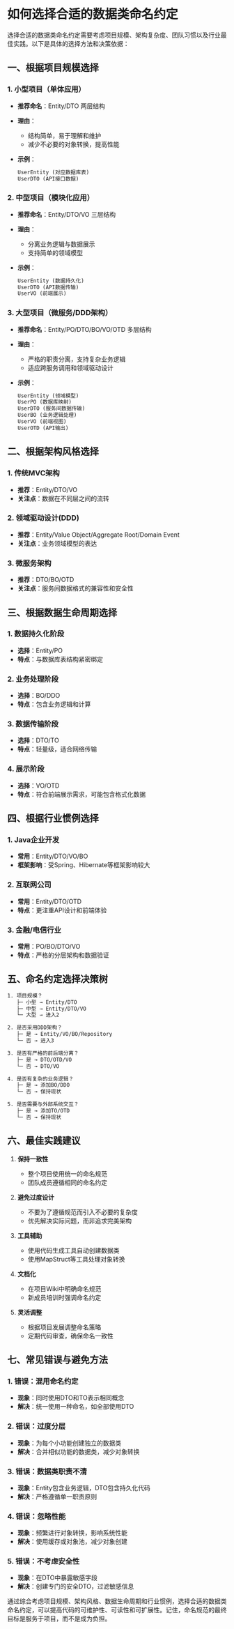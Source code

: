 # 如何选择合适的数据类命名约定

选择合适的数据类命名约定需要考虑项目规模、架构复杂度、团队习惯以及行业最佳实践。以下是具体的选择方法和决策依据：

## 一、根据项目规模选择

### 1. 小型项目（单体应用）

- **推荐命名**：Entity/DTO 两层结构
- **理由**：
  - 结构简单，易于理解和维护
  - 减少不必要的对象转换，提高性能
- **示例**：

  ```txt
  UserEntity (对应数据库表)
  UserDTO (API接口数据)
  ```

### 2. 中型项目（模块化应用）

- **推荐命名**：Entity/DTO/VO 三层结构
- **理由**：
  - 分离业务逻辑与数据展示
  - 支持简单的领域模型
- **示例**：

  ```txt
  UserEntity (数据持久化)
  UserDTO (API数据传输)
  UserVO (前端展示)
  ```

### 3. 大型项目（微服务/DDD架构）

- **推荐命名**：Entity/PO/DTO/BO/VO/OTD 多层结构
- **理由**：
  - 严格的职责分离，支持复杂业务逻辑
  - 适应跨服务调用和领域驱动设计
- **示例**：

  ```txt
  UserEntity (领域模型)
  UserPO (数据库映射)
  UserDTO (服务间数据传输)
  UserBO (业务逻辑处理)
  UserVO (前端视图)
  UserOTD (API输出)
  ```

## 二、根据架构风格选择

### 1. 传统MVC架构

- **推荐**：Entity/DTO/VO
- **关注点**：数据在不同层之间的流转

### 2. 领域驱动设计(DDD)

- **推荐**：Entity/Value Object/Aggregate Root/Domain Event
- **关注点**：业务领域模型的表达

### 3. 微服务架构

- **推荐**：DTO/BO/OTD
- **关注点**：服务间数据格式的兼容性和安全性

## 三、根据数据生命周期选择

### 1. 数据持久化阶段

- **选择**：Entity/PO
- **特点**：与数据库表结构紧密绑定

### 2. 业务处理阶段

- **选择**：BO/DDO
- **特点**：包含业务逻辑和计算

### 3. 数据传输阶段

- **选择**：DTO/TO
- **特点**：轻量级，适合网络传输

### 4. 展示阶段

- **选择**：VO/OTD
- **特点**：符合前端展示需求，可能包含格式化数据

## 四、根据行业惯例选择

### 1. Java企业开发

- **常用**：Entity/DTO/VO/BO
- **框架影响**：受Spring、Hibernate等框架影响较大

### 2. 互联网公司

- **常用**：Entity/DTO/OTD
- **特点**：更注重API设计和前端体验

### 3. 金融/电信行业

- **常用**：PO/BO/DTO/VO
- **特点**：严格的分层架构和数据验证

## 五、命名约定选择决策树

```txt
1. 项目规模？
   ├─ 小型 → Entity/DTO
   ├─ 中型 → Entity/DTO/VO
   └─ 大型 → 进入2

2. 是否采用DDD架构？
   ├─ 是 → Entity/VO/BO/Repository
   └─ 否 → 进入3

3. 是否有严格的前后端分离？
   ├─ 是 → DTO/OTD/VO
   └─ 否 → DTO/VO

4. 是否有复杂的业务逻辑？
   ├─ 是 → 添加BO/DDO
   └─ 否 → 保持现状

5. 是否需要与外部系统交互？
   ├─ 是 → 添加TO/OTD
   └─ 否 → 保持现状
```

## 六、最佳实践建议

1. **保持一致性**
   - 整个项目使用统一的命名规范
   - 团队成员遵循相同的命名约定

2. **避免过度设计**
   - 不要为了遵循规范而引入不必要的复杂度
   - 优先解决实际问题，而非追求完美架构

3. **工具辅助**
   - 使用代码生成工具自动创建数据类
   - 使用MapStruct等工具处理对象转换

4. **文档化**
   - 在项目Wiki中明确命名规范
   - 新成员培训时强调命名约定

5. **灵活调整**
   - 根据项目发展调整命名策略
   - 定期代码审查，确保命名一致性

## 七、常见错误与避免方法

### 1. 错误：混用命名约定

- **现象**：同时使用DTO和TO表示相同概念
- **解决**：统一使用一种命名，如全部使用DTO

### 2. 错误：过度分层

- **现象**：为每个小功能创建独立的数据类
- **解决**：合并相似功能的数据类，减少对象转换

### 3. 错误：数据类职责不清

- **现象**：Entity包含业务逻辑，DTO包含持久化代码
- **解决**：严格遵循单一职责原则

### 4. 错误：忽略性能

- **现象**：频繁进行对象转换，影响系统性能
- **解决**：使用缓存或对象池，减少对象创建

### 5. 错误：不考虑安全性

- **现象**：在DTO中暴露敏感字段
- **解决**：创建专门的安全DTO，过滤敏感信息

通过综合考虑项目规模、架构风格、数据生命周期和行业惯例，选择合适的数据类命名约定，可以提高代码的可维护性、可读性和可扩展性。记住，命名规范的最终目标是服务于项目，而不是成为负担。
